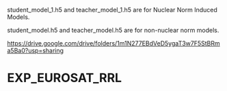 student_model_1.h5 and teacher_model_1.h5 are for Nuclear Norm Induced Models.

student_model.h5 and teacher_model.h5 are for non-nuclear norm models.


https://drive.google.com/drive/folders/1m1N277EBdVeD5ygaT3w7F5StBRma5Ba0?usp=sharing


# EXP_EUROSAT_RRL
